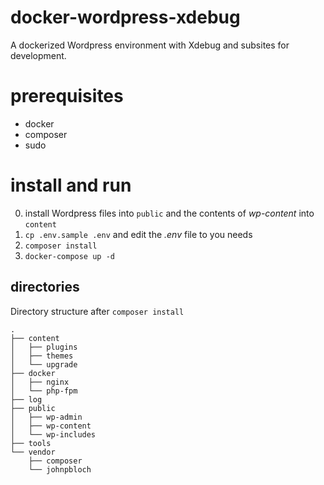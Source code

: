 # docker-wordpress-xdebug
A dockerized Wordpress environment with Xdebug and subsites for development.

# prerequisites
- docker
- composer
- sudo

# install and run
0. install Wordpress files into `public` and the contents of *wp-content* into `content`
1. `cp .env.sample .env` and edit the *.env* file to you needs
2. `composer install`
3. `docker-compose up -d`

## directories
Directory structure after `composer install`

```
.
├── content
│   ├── plugins
│   ├── themes
│   └── upgrade
├── docker
│   ├── nginx
│   └── php-fpm
├── log
├── public
│   ├── wp-admin
│   ├── wp-content
│   └── wp-includes
├── tools
└── vendor
    ├── composer
    └── johnpbloch
```

